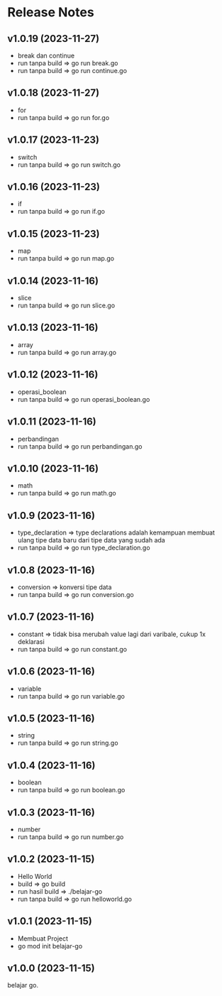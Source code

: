 # Release Notes


## v1.0.19 (2023-11-27)

- break dan continue
- run tanpa build => go run break.go
- run tanpa build => go run continue.go

## v1.0.18 (2023-11-27)

- for
- run tanpa build => go run for.go

## v1.0.17 (2023-11-23)

- switch
- run tanpa build => go run switch.go

## v1.0.16 (2023-11-23)

- if
- run tanpa build => go run if.go

## v1.0.15 (2023-11-23)

- map
- run tanpa build => go run map.go

## v1.0.14 (2023-11-16)

- slice
- run tanpa build => go run slice.go

## v1.0.13 (2023-11-16)

- array
- run tanpa build => go run array.go

## v1.0.12 (2023-11-16)

- operasi_boolean
- run tanpa build => go run operasi_boolean.go

## v1.0.11 (2023-11-16)

- perbandingan
- run tanpa build => go run perbandingan.go

## v1.0.10 (2023-11-16)

- math
- run tanpa build => go run math.go

## v1.0.9 (2023-11-16)

- type_declaration => type declarations adalah kemampuan membuat ulang tipe data baru dari tipe data yang sudah ada
- run tanpa build => go run type_declaration.go

## v1.0.8 (2023-11-16)

- conversion => konversi tipe data
- run tanpa build => go run conversion.go

## v1.0.7 (2023-11-16)

- constant => tidak bisa merubah value lagi dari varibale, cukup 1x deklarasi
- run tanpa build => go run constant.go

## v1.0.6 (2023-11-16)

- variable
- run tanpa build => go run variable.go

## v1.0.5 (2023-11-16)

- string
- run tanpa build => go run string.go

## v1.0.4 (2023-11-16)

- boolean
- run tanpa build => go run boolean.go

## v1.0.3 (2023-11-16)

- number
- run tanpa build => go run number.go

## v1.0.2 (2023-11-15)

- Hello World
- build => go build
- run hasil build => ./belajar-go
- run tanpa build => go run helloworld.go

## v1.0.1 (2023-11-15)

- Membuat Project
- go mod init belajar-go

## v1.0.0 (2023-11-15)

belajar go.
